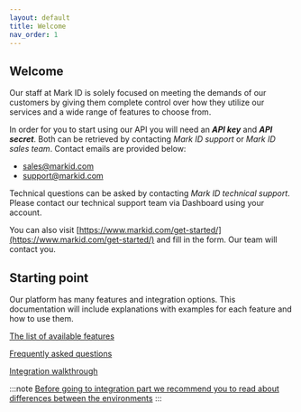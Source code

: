 ```yaml
---
layout: default
title: Welcome
nav_order: 1
---
```


## Welcome
Our staff at Mark ID is solely focused on meeting the demands of our customers by giving them complete control over how they utilize our services and a wide range of features to choose from.

In order for you to start using our API you will need an ***API key*** and ***API secret***. Both can be retrieved by contacting *Mark ID support* or *Mark ID sales team*. Contact emails are provided below:
- sales@markid.com
- support@markid.com

Technical questions can be asked by contacting *Mark ID technical support*.
Please contact our technical support team via Dashboard using your account.

You can also visit [https://www.markid.com/get-started/](https://www.markid.com/get-started/) and fill in the form. Our team will contact you.

## Starting point
Our platform has many features and integration options. This documentation will include explanations with examples for each feature and how to use them.

[The list of available features](getting-started/FeaturesList)

[Frequently asked questions](extra/FAQ)

[Integration walkthrough](getting-started/GettingStarted)

:::note
[Before going to integration part we recommend you to read about differences between the environments](getting-started/Environments)
:::

